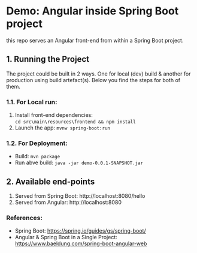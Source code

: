 # Demo: Angular inside Spring Boot project

this repo serves an Angular front-end from within a Spring Boot project.

## 1. Running the Project

The project could be built in 2 ways. One for local (dev) build & 
another for production using build artefact(s). Below you find the steps 
for both of them.


### 1.1. For Local run: 
1. Install front-end dependencies:   
`cd src\main\resources\frontend && npm install`
2. Launch the app: `mvnw spring-boot:run`

### 1.2. For Deployment:
* Build: `mvn package`
* Run abve build: `java -jar demo-0.0.1-SNAPSHOT.jar`


## 2. Available end-points
1. Served from Spring Boot: http://localhost:8080/hello
2. Served from Angular: http://localhost:8080

### References:

* Spring Boot: https://spring.io/guides/gs/spring-boot/  
* Angular & Spring Boot in a Single Project: https://www.baeldung.com/spring-boot-angular-web
